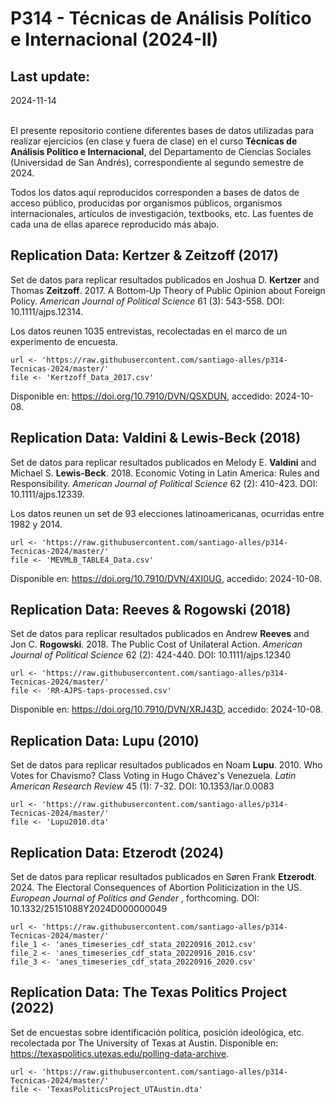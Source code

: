 P314 - Técnicas de Análisis Político e Internacional (2024-II)
=================================

Last update:
------------------
2024-11-14

</br >El presente repositorio contiene diferentes bases de datos utilizadas para realizar ejercicios (en clase y fuera de clase) en el curso <b>Técnicas de Análisis Político e Internacional</b>, del Departamento de Ciencias Sociales (Universidad de San Andrés), correspondiente al segundo semestre de 2024.

Todos los datos aquí reproducidos corresponden a bases de datos de acceso público, producidas por organismos públicos, organismos internacionales, artículos de investigación, textbooks, etc. Las fuentes de cada una de ellas aparece reproducido más abajo.

Replication Data: Kertzer & Zeitzoff (2017)
------------------

Set de datos para replicar resultados publicados en Joshua D. <b>Kertzer</b> and Thomas <b>Zeitzoff</b>. 2017. A Bottom‐Up Theory of Public Opinion about Foreign Policy. <i>American Journal of Political Science</i> 61 (3): 543-558. DOI: 10.1111/ajps.12314.

Los datos reunen 1035 entrevistas, recolectadas en el marco de un experimento de encuesta.

<pre><code>url <- 'https://raw.githubusercontent.com/santiago-alles/p314-Tecnicas-2024/master/'
file <- 'Kertzoff_Data_2017.csv'</pre></code>

Disponible en: https://doi.org/10.7910/DVN/QSXDUN, accedido: 2024-10-08.

Replication Data: Valdini & Lewis-Beck (2018)
------------------

Set de datos para replicar resultados publicados en Melody E. <b>Valdini</b> and Michael S. <b>Lewis-Beck</b>. 2018. Economic Voting in Latin America: Rules and Responsibility. <i>American Journal of Political Science</i> 62 (2): 410-423. DOI: 10.1111/ajps.12339.

Los datos reunen un set de 93 elecciones latinoamericanas, ocurridas entre 1982 y 2014.

<pre><code>url <- 'https://raw.githubusercontent.com/santiago-alles/p314-Tecnicas-2024/master/'
file <- 'MEVMLB_TABLE4_Data.csv'</pre></code>

Disponible en: https://doi.org/10.7910/DVN/4XI0UG, accedido: 2024-10-08.

Replication Data: Reeves & Rogowski (2018)
------------------

Set de datos para replicar resultados publicados en Andrew <b>Reeves</b> and Jon C. <b>Rogowski</b>. 2018. The Public Cost of Unilateral Action. <i>American Journal of Political Science</i> 62 (2): 424-440. DOI: 10.1111/ajps.12340

<pre><code>url <- 'https://raw.githubusercontent.com/santiago-alles/p314-Tecnicas-2024/master/'
file <- 'RR-AJPS-taps-processed.csv'</pre></code>

Disponible en: https://doi.org/10.7910/DVN/XRJ43D, accedido: 2024-10-08.

Replication Data: Lupu (2010)
------------------

Set de datos para replicar resultados publicados en Noam <b>Lupu</b>. 2010. Who Votes for Chavismo? Class Voting in Hugo Chávez's Venezuela. <i>Latin American Research Review</i> 45 (1): 7-32. DOI: 10.1353/lar.0.0083

<pre><code>url <- 'https://raw.githubusercontent.com/santiago-alles/p314-Tecnicas-2024/master/'
file <- 'Lupu2010.dta'</pre></code>

Replication Data: Etzerodt (2024)
------------------

Set de datos para replicar resultados publicados en Søren Frank <b>Etzerodt</b>. 2024. The Electoral Consequences of Abortion Politicization in the US. <i>European Journal of Politics and Gender
</i>, forthcoming. DOI: 10.1332/25151088Y2024D000000049

<pre><code>url <- 'https://raw.githubusercontent.com/santiago-alles/p314-Tecnicas-2024/master/'
file_1 <- 'anes_timeseries_cdf_stata_20220916_2012.csv'
file_2 <- 'anes_timeseries_cdf_stata_20220916_2016.csv'
file_3 <- 'anes_timeseries_cdf_stata_20220916_2020.csv'</pre></code>

Replication Data: The Texas Politics Project (2022)
------------------

Set de encuestas sobre identificación política, posición ideológica, etc. recolectada por The University of Texas at Austin. Disponible en: <https://texaspolitics.utexas.edu/polling-data-archive>.

<pre><code>url <- 'https://raw.githubusercontent.com/santiago-alles/p314-Tecnicas-2024/master/'
file <- 'TexasPoliticsProject_UTAustin.dta'</pre></code>
